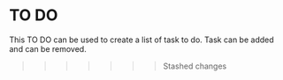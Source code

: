 # TO DO

This TO DO can be used to create a list of task to do. Task can be added and can be removed.

> > > > > > > Stashed changes
